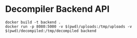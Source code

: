 # Decompiler Backend API


```shell
docker build -t backend . 
docker run -p 8080:5000 -v $(pwd)/uploads:/tmp/uploads -v $(pwd)/decompiled:/tmp/decompiled backend
```

